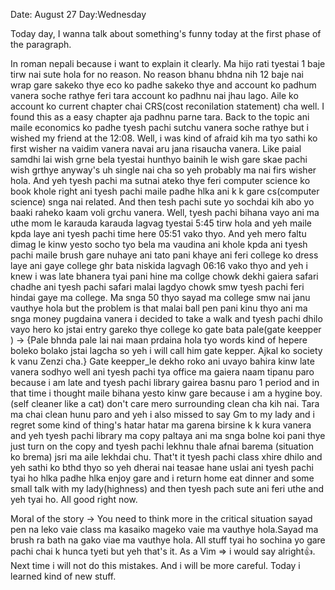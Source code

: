 Date: August 27
Day:Wednesday 


Today day, I wanna talk about something's funny today at the first phase of the paragraph. 

In roman nepali because i want to explain it clearly.
Ma hijo rati tyestai 1 baje tirw nai sute hola for no reason. No reason bhanu bhdna nih 12 baje nai wrap gare sakeko thye eco ko padhe sakeko thye and account ko padhum vanera soche rathye feri tara account ko padhnu nai jhau lago. Aile ko account ko current chapter chai
CRS(cost reconilation statement) cha well. I found this as a easy chapter aja padhnu parne tara. Back to the topic ani maile economics ko padhe tyesh pachi sutchu vanera soche rathye but i wished my friend at the 12:08. Well, i was kind of afraid kih ma tyo sathi ko first wisher na vaidim vanera navai aru jana risaucha vanera. Like paial samdhi lai wish grne bela tyestai hunthyo bainih le wish gare skae pachi wish grthye anyway's uh single nai cha so yeh probably ma nai firs wisher hola. And yeh tyesh pachi ma sutnai ateko thye feri computer science ko book khole right ani tyesh pachi maile padhe hlka ani k k gare cs(computer science) snga nai related. And then tesh pachi sute yo sochdai kih abo yo baaki raheko kaam voli grchu vanera. 
            Well, tyesh pachi bihana vayo ani ma uthe mom le karauda karauda lagvag tyestai 5:45 tirw hola and yeh maile kpda laye
            ani tyesh pachi time here 05:51 vako thyo. And yeh mero faltu dimag le kinw yesto socho tyo bela ma vaudina ani khole kpda ani tyesh pachi maile brush gare nuhaye ani tato pani khaye ani feri college ko dress laye ani gaye college ghr bata niskida 
            lagvagh 06:16 vako thyo and yeh i knew i was late bhanera tyai pani hine ma collge chowk dekhi gaiera safari chadhe ani 
            tyesh pachi safari malai lagdyo chowk smw tyesh pachi feri hindai gaye ma college. Ma snga 50 thyo sayad ma college smw nai janu vauthye hola but the problem is that malai ball pen pani kinu thyo ani ma snga money pugdaina vanera i decided to take a walk and tyesh pachi dhilo vayo hero ko jstai entry gareko thye college ko gate bata pale(gate keepper ) -> {Pale bhnda pale lai nai maan prdaina hola tyo words kind of hepere boleko bolako jstai lagcha so yeh i will call him gate kepper. Ajkal ko society k vanu Zenzi cha.} Gate keepper_le dekho roko ani uvayo bahira kinw late vanera sodhyo well ani tyesh pachi tya office ma gaiera naam tipanu paro because i am late and tyesh pachi library gairea basnu paro 1 period and in that time i thought maile bihana yesto kinw gare because i am a hygine boy.(self cleaner like a cat) don't care mero surrounding clean cha kih nai. Tara ma chai clean hunu paro and yeh i also missed to say Gm to 
            my lady and i regret some kind of thing's hatar hatar ma garena birsine k k kura vanera and yeh tyesh pachi library ma copy 
            paltaya ani ma snga bolne koi pani thye just turn on the copy and tyesh pachi lekhnu thale afnai barema (situation ko brema)
            jsri ma aile lekhdai chu. That't it tyesh pachi class xhire dhilo and yeh sathi ko bthd thyo so yeh dherai nai teasae hane uslai ani tyesh pachi tyai ho hlka padhe hlka enjoy gare and i return home eat dinner and some small talk with my lady(highness) and then tyesh pach sute ani feri uthe and yeh tyai ho. All good right now. 

Moral of the story -> You need to think more in the critical situation sayad pen na leko vaie class ma kasaiko mageko vaie ma vauthye hola.Sayad ma brush ra bath na gako viae ma vauthye hola. All stuff tyai ho sochina yo gare pachi chai k hunca tyeti but yeh that's it.
As a Vim => i would say alright👍. Next time i will not do this mistakes. And i will be more careful. Today i learned kind of new stuff. 
